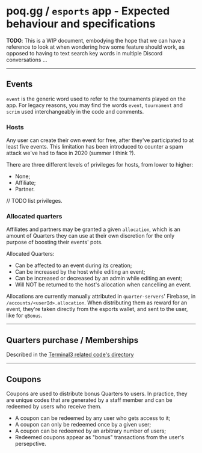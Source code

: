 # poq.gg / `esports` app - Expected behaviour and specifications

**TODO**: This is a WIP document, embodying the hope that we can have a
reference to look at when wondering how some feature should work, as opposed to
having to text search key words in multiple Discord conversations ...

---

## Events

`event` is the generic word used to refer to the tournaments played on the app. For legacy reasons, you may find the words `event`, `tournament` and `scrim` used interchangeably in the code and comments.

### Hosts

Any user can create their own event for free, after they've participated to at least five events. This limitation has been introduced to counter a spam attack we've had to face in 2020 (summer I think ?).

There are three different levels of privileges for hosts, from lower to higher:

- None;
- Affiliate;
- Partner.

// TODO list privileges.

### Allocated quarters

Affiliates and partners may be granted a given `allocation`, which is an amount of Quarters they can use at their own discretion for the only purpose of boosting their events' pots.

Allocated Quarters:

- Can be affected to an event during its creation;
- Can be increased by the host while editing an event;
- Can be increased or decreased by an admin while editing an event;
- Will NOT be returned to the host's allocation when cancelling an event.

Allocations are currently manually attributed in `quarter-servers`' Firebase, in `/accounts/<userId>.allocation`. When distributing them as reward for an event, they're taken directly from the esports wallet, and sent to the user, like for `qBonus`.

---

## Quarters purchase / Memberships

Described in the
[Terminal3 related code's directory](../src/api/routers/terminal3/README.md)

---

## Coupons

Coupons are used to distribute bonus Quarters to users. In practice, they are
unique codes that are generated by a staff member and can be redeemed by users
who receive them.

- A coupon can be redeemed by any user who gets access to it;
- A coupon can only be redeemed once by a given user;
- A coupon can be redeemed by an arbitrary number of users;
- Redeemed coupons appear as "bonus" transactions from the user's persepctive.
